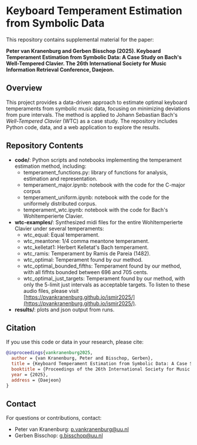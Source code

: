 # Keyboard Temperament Estimation from Symbolic Data

This repository contains supplemental material for the paper:

**Peter van Kranenburg and Gerben Bisschop (2025). Keyboard Temperament Estimation from Symbolic Data: A Case Study on Bach's Well-Tempered Clavier. The 26th International Society for Music Information Retrieval Conference, Daejeon.**

## Overview

This project provides a data-driven approach to estimate optimal keyboard temperaments from symbolic music data, focusing on minimizing deviations from pure intervals. The method is applied to Johann Sebastian Bach's *Well-Tempered Clavier* (WTC) as a case study. The repository includes Python code, data, and a web application to explore the results.

## Repository Contents

- **code/**: Python scripts and notebooks implementing the temperament estimation method, including:
  - temperament_functions.py: library of functions for analysis, estimation and representation.
  - temperament_major.ipynb: notebook with the code for the C-major corpus
  - temperament_uniform.ipynb: notebook with the code for the uniformely distributed corpus.
  - temperament_wtc.ipynb: notebook with the code for Bach's Wohltemperierte Clavier.
- **wtc-examples/**: Synthesized midi files for the entire Wohltemperierte Clavier under several temperaments:
  - wtc_equal: Equal temperament.
  - wtc_meantone: 1/4 comma meantone temperament.
  - wtc_kelletat1: Herbert Kelletat's Bach temperament.
  - wtc_ramis: Temperament by Ramis de Pareia (1482).
  - wtc_optimal: Temperament found by our method.
  - wtc_optimal_bounded_fifths: Temperament found by our method, with all fifhts bounded between 696 and 705 cents.
  - wtc_optimal_just_targets: Temperament found by our method, with only the 5-limit just intervals as acceptable targets.
  To listen to these audio files, please visit [https://pvankranenburg.github.io/ismir2025/](https://pvankranenburg.github.io/ismir2025/).
- **results/**: plots and json output from runs.

## Citation

If you use this code or data in your research, please cite:

```bibtex
@inproceedings{vankranenburg2025,
  author = {van Kranenburg, Peter and Bisschop, Gerben},
  title = {Keyboard Temperament Estimation from Symbolic Data: A Case Study on Bach's Well-Tempered Clavier},
  booktitle = {Proceedings of the 26th International Society for Music Information Retrieval Conference},
  year = {2025},
  address = {Daejeon}
}
```

## Contact

For questions or contributions, contact:
- Peter van Kranenburg: p.vankranenburg@uu.nl
- Gerben Bisschop: g.bisschop@uu.nl
